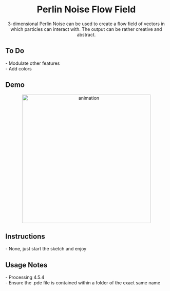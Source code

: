 <h1 align="center">Perlin Noise Flow Field</h1>

<p align="center">
  3-dimensional Perlin Noise can be used to create a flow field of vectors in which particles can interact with. The output can be rather creative and abstract. 
</p>

## To Do
<p>- Modulate other features
<br>- Add colors
</p>
 
## Demo
<p align="center">
  <img width="400" align="center" src="https://github.com/yahirRendon/creative_coding/blob/main/processing/artistic_projects/PerlinNoiseFlowBasic/data/perlinNoiseFlow_anim.gif" alt="animation"/>
</p>

##  Instructions
<p>
  - None, just start the sketch and enjoy
</p>

## Usage Notes
<p>- Processing 4.5.4
<br>- Ensure the .pde file is contained within a folder of the exact same name
  </p>
